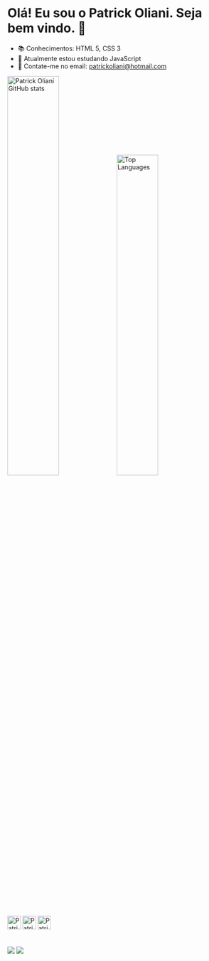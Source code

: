 # Olá! Eu sou o Patrick Oliani. Seja bem vindo. 👋

- 📚 Conhecimentos: HTML 5, CSS 3
- 🌱 Atualmente estou estudando JavaScript
- 💬 Contate-me no email: patrickoliani@hotmail.com

<div float="left">
  <img src="https://github-readme-stats.vercel.app/api?username=PatrickOliani&show_icons=true&theme=midnight-purple" alt="Patrick Oliani GitHub stats" width="48%">
  <img src="https://github-readme-stats.vercel.app/api/top-langs/?username=PatrickOliani&layout=compact&theme=midnight-purple" alt="Top Languages" width="43%">
</div>

<br>
<div style="display: inline_block"<br>
<img align="center" alt="Patrick-HTML" height="30" width"40" src="https://img.icons8.com/color/48/000000/html-5--v1.png">
<img align="center" alt="Patrick-CSS" height="30" width"40" src="https://img.icons8.com/color/48/000000/css3.png">
<img align="center" alt="Patrick-Js" height="30" width"40" src="https://img.icons8.com/color/48/000000/javascript--v1.png">
</div>

#
<div>
<a align="center" href="https://www.linkedin.com/in/patrickoliani/" target="_blank"><img src="https://img.shields.io/badge/LinkedIn-0077B5?style=for-the-badge&logo=linkedin&logoColor=white"></a>
<a align="center" href="mailto:patrickoliani@hotmail.com" target="_blank"><img src="https://img.shields.io/badge/Microsoft_Outlook-0078D4?style=for-the-badge&logo=microsoft-outlook&logoColor=white"></a>
</div>
